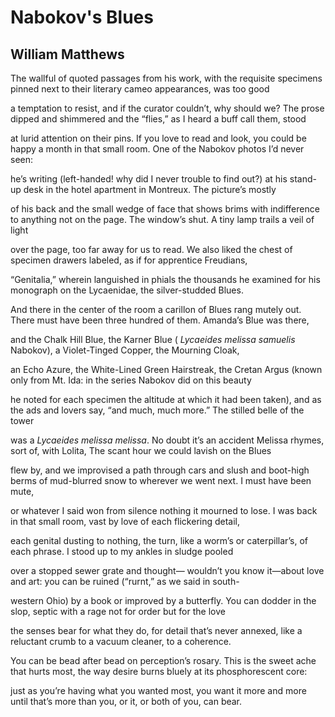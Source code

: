 # Nabokov's Blues
## William Matthews
The wallful of quoted passages from his work,
with the requisite specimens pinned next
to their literary cameo appearances, was too good

a temptation to resist, and if the curator couldn’t,
why should we? The prose dipped and shimmered
and the “flies,” as I heard a buff call them, stood

at lurid attention on their pins. If you love to read
and look, you could be happy a month in that small
room. One of the Nabokov photos I’d never seen:

he’s writing (left-handed! why did I never trouble
to find out?) at his stand-up desk in the hotel
apartment in Montreux. The picture’s mostly

of his back and the small wedge of face that shows
brims with indifference to anything not on the page.
The window’s shut. A tiny lamp trails a veil of light

over the page, too far away for us to read.
We also liked the chest of specimen drawers
labeled, as if for apprentice Freudians,

“Genitalia,” wherein languished in phials
the thousands he examined for his monograph
on the Lycaenidae, the silver-studded Blues.

And there in the center of the room a carillon
of Blues rang mutely out. There must have been
three hundred of them. Amanda’s Blue was there,

and the Chalk Hill Blue, the Karner Blue
( _Lycaeides melissa samuelis_ Nabokov),
a Violet-Tinged Copper, the Mourning Cloak,

an Echo Azure, the White-Lined Green Hairstreak,
the Cretan Argus (known only from Mt. Ida:
in the series Nabokov did on this beauty

he noted for each specimen the altitude at which
it had been taken), and as the ads and lovers say,
“and much, much more.” The stilled belle of the tower

was a _Lycaeides melissa melissa_. No doubt
it’s an accident Melissa rhymes, sort of, with Lolita,
The scant hour we could lavish on the Blues

flew by, and we improvised a path through cars
and slush and boot-high berms of mud-blurred snow
to wherever we went next. I must have been mute,

or whatever I said won from silence nothing
it mourned to lose. I was back in that small
room, vast by love of each flickering detail,

each genital dusting to nothing, the turn,
like a worm’s or caterpillar’s, of each phrase.
I stood up to my ankles in sludge pooled

over a stopped sewer grate and thought—
wouldn’t you know it—about love and art:
you can be ruined (“rurnt,” as we said in south-

western Ohio) by a book or improved by
a butterfly. You can dodder in the slop,
septic with a rage not for order but for the love

the senses bear for what they do, for detail
that’s never annexed, like a reluctant crumb
to a vacuum cleaner, to a coherence.

You can be bead after bead on perception’s rosary.
This is the sweet ache that hurts most, the way
desire burns bluely at its phosphorescent core:

just as you’re having what you wanted most,
you want it more and more until that’s more
than you, or it, or both of you, can bear.